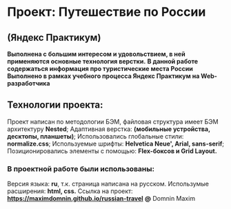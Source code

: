 # Проект: Путешествие по России
(Яндекс Практикум)
------
**Выполнена с большим интересом и удовольствием, в ней применяются основные технология верстки.**
**В данной работе содержаться информация про туристические места России**
**Выполнено в рамках учебного процесса Яндекс Практикум на Web-разработчика**

## Технологии проекта:
Проект написан по методологии БЭМ, файловая структура имеет БЭМ архитектуру **Nested**; 
Адаптивная верстка: **(мобильные устройства, десктопы, планшеты)**;
Использовались глобальные стили: **normalize.css**; 
Используемые шрифты: **Helvetica Neue', Arial, sans-serif**; 
Позиционировались элементы с помощью: **Flex-боксов и Grid Layout.**

### В проектной работе были использованы:
Версия языка: **ru**, т.к. страница написана на русском. 
Использумые расширения: **html, css.** 
Ссылка на проект: **https://maximdomnin.github.io/russian-travel** 
**@** Domnin Maxim